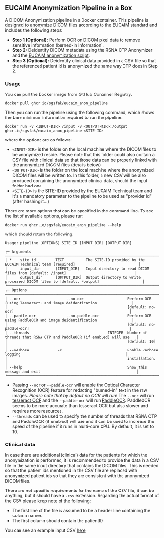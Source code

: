 ## EUCAIM Anonymization Pipeline in a Box

A DICOM Anonymization pipeline in a Docker container. This pipeline is designed to anonymize DICOM files according to the EUCAIM standard and includes the following steps:
- **Step 1 (Optional):** Perform OCR on DICOM pixel data to remove sensitive information (burned-in information).
- **Step 2:** Deidentify DICOM metadata using the RSNA CTP Anonymizer and the [EUCAIM anonymization script](ctp/anon.script).
- **Step 3 (Optional):** Deidentify clinical data provided in a CSV file so that the referenced patient id is anonymized the same way CTP does in Step 2.


### Usage

You can pull the Docker image from GitHub Container Registry:

```
docker pull ghcr.io/sgsfak/eucaim_anon_pipeline
```


Then you can run the pipeline using the following command, which shows the bare minimum information required to run the pipeline:

```
docker run -v <INPUT-DIR>:/input -v <OUTPUT-DIR>:/output ghcr.io/sgsfak/eucaim_anon_pipeline <SITE-ID>
```

where the options are as follows:

* `<INPUT-DIR>` is the folder on the local machine where the DICOM files to be anonymized reside. Please note that this folder could also contain a CSV file with clinical data so that those data can be properly linked with the anonymized DICOM files (details below)
* `<OUTPUT-DIR>` is the folder on the local machine where the anonymized DICOM files will be written to. In this folder, a new CSV will be also produced containing the anonymized clinical data, should the input folder had one.
* `<SITE-ID>` is the SITE-ID provided by the EUCAIM Technical team and it's a mandatory parameter to the pipeline to be used as "provider id" (after hashing it...)

There are more options that can be specified in the command line. To see the list of available options, please run:

```
docker run ghcr.io/sgsfak/eucaim_anon_pipeline --help
```
which should return the following:

```
Usage: pipeline [OPTIONS] SITE_ID [INPUT_DIR] [OUTPUT_DIR]

╭─ Arguments ─────────────────────────────────────────────────────────────────────────────────────────────────────────────────╮
│ *    site_id         TEXT          The SITE-ID provided by the EUCAIM Technical team [required]                             │
│      input_dir       [INPUT_DIR]   Input directory to read DICOM files from [default: /input]                               │
│      output_dir      [OUTPUT_DIR]  Output directory to write processed DICOM files to [default: /output]                    │
╰─────────────────────────────────────────────────────────────────────────────────────────────────────────────────────────────╯
╭─ Options ───────────────────────────────────────────────────────────────────────────────────────────────────────────────────╮
│ --ocr                     --no-ocr                    Perform OCR (using Tesseract) and image deidentication                │
│                                                       [default: no-ocr]                                                     │
│ --paddle-ocr              --no-paddle-ocr             Perform OCR using PaddleOCR and image deidentification                │
│                                                       [default: no-paddle-ocr]                                              │
│ --threads                                    INTEGER  Number of threads that RSNA CTP and PaddleOCR (if enabled) will use   │
│                                                       [default: 10]                                                         │
│ --verbose             -v                              Enable verbose logging                                                │
│                                                       installation.                                                         │
│ --help                                                Show this message and exit.                                           │
╰─────────────────────────────────────────────────────────────────────────────────────────────────────────────────────────────╯
```

* Passing `--ocr` or `--paddle-ocr` will enable the Optical Character Recognition (OCR) feature for redacting "burned-in" text in the raw images. *Please note that by default no OCR will run!* The `--ocr` will run [tesseract OCR](https://github.com/tesseract-ocr/tesseract) and the `--paddle-ocr` will run [PaddleOCR](https://github.com/PaddlePaddle/PaddleOCR). PaddleOCR seems to be more accurate than tesseract OCR but also slower and requires more resources.
* `--threads` can be used to specify the number of threads that RSNA CTP and PaddleOCR (if enabled) will use and it can be used to increase the speed of the pipeline if it runs in multi-core CPU. By default, it is set to 10.

### Clinical data
In case there are additional (clinical) data for the patients for which the anonymization is performed, it is recommended to provide the data in a CSV file in the same input directory that contains the DICOM files. This is needed so that the patient ids mentioned in the CSV file are replaced with anonymized patient ids so that they are consistent with the anonymized DICOM files.

There are not specific requirements for the name of the CSV file, it can be anything, but it should have a `.csv` extension. Regarding the actual format of the CSV please keep note of the following:
* The first line of the file is assumed to be a header line containing the column names
* The first column should contain the patientID

You can see an example input CSV [here](example_clinical.csv)
